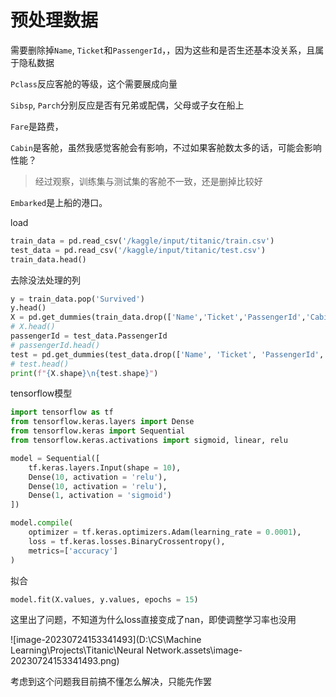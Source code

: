 # 预处理数据

需要删除掉`Name`, `Ticket`和`PassengerId`，，因为这些和是否生还基本没关系，且属于隐私数据

`Pclass`反应客舱的等级，这个需要展成向量

`Sibsp`, `Parch`分别反应是否有兄弟或配偶，父母或子女在船上

`Fare`是路费，

`Cabin`是客舱，虽然我感觉客舱会有影响，不过如果客舱数太多的话，可能会影响性能？

> 经过观察，训练集与测试集的客舱不一致，还是删掉比较好

`Embarked`是上船的港口。



load

```py
train_data = pd.read_csv('/kaggle/input/titanic/train.csv')
test_data = pd.read_csv('/kaggle/input/titanic/test.csv')
train_data.head()
```



去除没法处理的列

```py
y = train_data.pop('Survived')
y.head()
X = pd.get_dummies(train_data.drop(['Name','Ticket','PassengerId','Cabin'], axis = 1))
# X.head()
passengerId = test_data.PassengerId
# passengerId.head()
test = pd.get_dummies(test_data.drop(['Name', 'Ticket', 'PassengerId','Cabin'], axis = 1))
# test.head()
print(f"{X.shape}\n{test.shape}")
```



tensorflow模型

```py
import tensorflow as tf
from tensorflow.keras.layers import Dense
from tensorflow.keras import Sequential
from tensorflow.keras.activations import sigmoid, linear, relu
```

```py
model = Sequential([
    tf.keras.layers.Input(shape = 10),
    Dense(10, activation = 'relu'),
    Dense(10, activation = 'relu'),
    Dense(1, activation = 'sigmoid')
])

model.compile(
    optimizer = tf.keras.optimizers.Adam(learning_rate = 0.0001),
    loss = tf.keras.losses.BinaryCrossentropy(),
    metrics=['accuracy']
)
```



拟合

```py
model.fit(X.values, y.values, epochs = 15)
```

这里出了问题，不知道为什么loss直接变成了nan，即使调整学习率也没用

![image-20230724153341493](D:\CS\Machine Learning\Projects\Titanic\Neural Network.assets\image-20230724153341493.png)

考虑到这个问题我目前搞不懂怎么解决，只能先作罢



